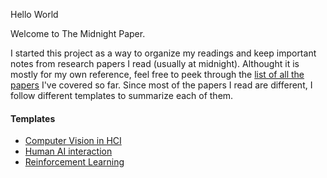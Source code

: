 
Hello World

Welcome to The Midnight Paper. 

I started this project as a way to organize my readings and keep important notes from research papers I read (usually at midnight). Althought it is mostly for my own reference, feel free to peek through the [list of all the papers](papers/) I've covered so far. Since most of the papers I read are different, I follow different templates to summarize each of them.

#### Templates
- [Computer Vision in HCI](templates/cv_in_hci.md)
- [Human AI interaction](templates/human_ai.md)
- [Reinforcement Learning](templates/reinforcement_learning.md)
